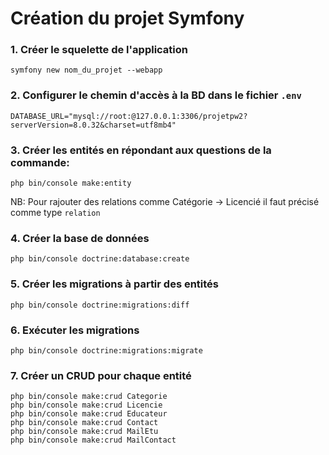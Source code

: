 # Création du projet Symfony

### 1. Créer le squelette de l'application

```
symfony new nom_du_projet --webapp
```

### 2. Configurer le chemin d'accès à la BD dans le fichier `.env`

```
DATABASE_URL="mysql://root:@127.0.0.1:3306/projetpw2?serverVersion=8.0.32&charset=utf8mb4"
```

### 3. Créer les entités en répondant aux questions de la commande:

```
php bin/console make:entity
```

NB: Pour rajouter des relations comme Catégorie -> Licencié il faut précisé comme type `relation`

### 4. Créer la base de données

```
php bin/console doctrine:database:create
```

### 5. Créer les migrations à partir des entités

```
php bin/console doctrine:migrations:diff
```

### 6. Exécuter les migrations

```
php bin/console doctrine:migrations:migrate
```

### 7. Créer un CRUD pour chaque entité

```
php bin/console make:crud Categorie
php bin/console make:crud Licencie
php bin/console make:crud Educateur
php bin/console make:crud Contact
php bin/console make:crud MailEtu
php bin/console make:crud MailContact
```
